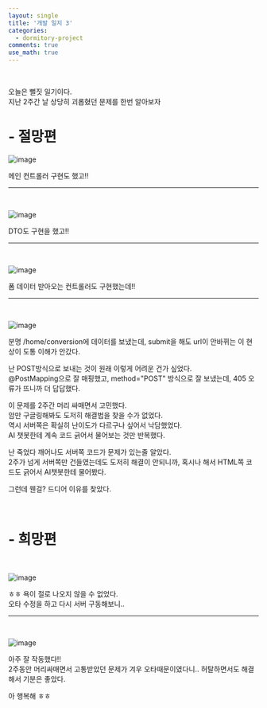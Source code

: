 ```yaml
---
layout: single
title: '개발 일지 3'
categories:
  - dormitory-project
comments: true
use_math: true
---
```


<br>

오늘은 뻘짓 일기이다.  
지난 2주간 날 상당히 괴롭혔던 문제를 한번 알아보자

# - 절망편

![image](https://github.com/lgwqwer/lgwqwer.github.io/assets/129755540/576aed34-06a7-4314-9888-598761d7fc59)

메인 컨트롤러 구현도 했고!!

<hr>
<br>

![image](https://github.com/lgwqwer/lgwqwer.github.io/assets/129755540/5d79d056-d88b-4bc3-b4ab-31dc321426c5)

DTO도 구현을 했고!!

<hr>
<br>

![image](https://github.com/lgwqwer/lgwqwer.github.io/assets/129755540/26c13faa-6a5f-4efe-bf7e-d06b739f629b)

폼 데이터 받아오는 컨트롤러도 구현했는데!!

<hr>
<br>

![image](https://github.com/lgwqwer/lgwqwer.github.io/assets/129755540/d6aa3847-1581-430c-a53f-217f794ea3ff)

분명 /home/conversion에 데이터를 보냈는데, submit을 해도 url이 안바뀌는 이 현상이 도통 이해가 안갔다.  

난 POST방식으로 보내는 것이 원래 이렇게 어려운 건가 싶었다.  
@PostMapping으로 잘 매핑했고, method="POST" 방식으로 잘 보냈는데, 405 오류가 뜨니까 더 답답했다.    

이 문제를 2주간 머리 싸매면서 고민했다.  
암만 구글링해봐도 도저히 해결법을 찾을 수가 없었다.  
역시 서버쪽은 확실히 난이도가 다르구나 싶어서 낙담했었다.   
AI 챗봇한테 계속 코드 긁어서 물어보는 것만 반복했다.  

난 죽었다 깨어나도 서버쪽 코드가 문제가 있는줄 알았다.  
2주가 넘게 서버쪽만 건들였는데도 도저히 해결이 안되니까, 혹시나 해서 HTML쪽 코드도 긁어서 AI챗봇한테 물어봤다.  

그런데 웬걸? 드디어 이유를 찾았다.

<br>

# - 희망편

<br>

![image](https://github.com/lgwqwer/lgwqwer.github.io/assets/129755540/3bf26300-690b-443c-a700-2dc4d00c97db)

ㅎㅎ 욕이 절로 나오지 않을 수 없었다.  
오타 수정을 하고 다시 서버 구동해보니..

<hr>
<br>

![image](https://github.com/lgwqwer/lgwqwer.github.io/assets/129755540/0d8a58f1-a20c-41ae-a72e-7ebc90cd6d90)


아주 잘 작동했다!!  
2주동안 머리싸매면서 고통받았던 문제가 겨우 오타때문이였다니.. 허탈하면서도 해결해서 기분은 좋았다.  

아 행복해 ㅎㅎ